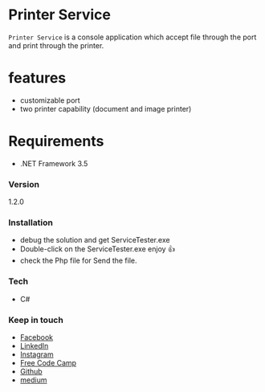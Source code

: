 # Printer Service

`Printer Service` is a console application which accept file through the port and print through the printer.

features
========
  - customizable port
  - two printer capability (document and image printer)

Requirements
=============
  - .NET Framework 3.5

### Version
1.2.0

### Installation
   - debug the solution and get ServiceTester.exe
   - Double-click on the ServiceTester.exe enjoy :+1:
   - check the Php file for Send the file.

### Tech
* C#

### Keep in touch
   * [Facebook](https://www.facebook.com/ddrdushy)
   * [LinkedIn](https://www.linkedin.com/in/ddr-dushy-199394a8?trk=hp-identity-name)
   * [Instagram](https://www.instagram.com/ddrdushy/)
   * [Free Code Camp](https://www.freecodecamp.com/ddrdushy)
   * [Github](https://github.com/ddrdushy)
   * [medium](https://medium.com/@ddrdushy)
